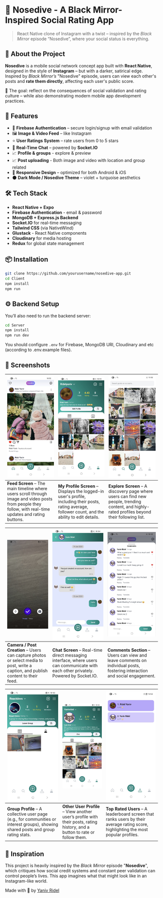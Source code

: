 # 📱 Nosedive - A Black Mirror- Inspired Social Rating App

> React Native clone of Instagram with a twist – inspired by the *Black Mirror* episode “Nosedive”, where your social status is everything.

## 🌌 About the Project

**Nosedive** is a mobile social network concept app built with **React Native**, designed in the style of **Instagram** – but with a darker, satirical edge. Inspired by *Black Mirror’s* "Nosedive" episode, users can view each other's posts and **rate them directly**, affecting each user's public score.

🧠 The goal: reflect on the consequences of social validation and rating culture – while also demonstrating modern mobile app development practices.

## 🚀 Features

- 🔐 **Firebase Authentication** – secure login/signup with email validation
- 🖼️ **Image & Video Feed** – like Instagram
- ⭐ **User Ratings System** – rate users from 0 to 5 stars
- 💬 **Real-Time Chat** – powered by **Socket.IO**
- 📈 **Profile & groups** - explore & preview
- 📈 **Post uploading** - Both image and video with location and group related
- 📱 **Responsive Design** – optimized for both Android & iOS
- 🌑 **Dark Mode / Nosedive Theme** – violet + turquoise aesthetics

## 🛠️ Tech Stack

- **React Native + Expo**
- **Firebase Authentication** - email & password
- **MongoDB + Express.js Backend**
- **Socket.IO** for real-time messaging
- **Tailwind CSS** (via NativeWind)
- **Glustack** - React Native components
- **Cloudinary** for media hosting
- **Redux** for global state management

## 📦 Installation

```bash
git clone https://github.com/yourusername/nosedive-app.git
cd Client
npm install
npm run
```

## ⚙️ Backend Setup

You’ll also need to run the backend server:

```bash
cd Server
npm install
npm run dev
```

You should configure `.env` for Firebase, MongoDB URI, Cloudinary and etc (according to .env.example files).


## 📸 Screenshots

| ![Feed](assets/Feed.jpeg) | ![My Profile](assets/MyProfile.jpeg) | ![Explore](assets/Explore.jpeg) |
|---------------------------|------------------------------|------------------------------|
| **Feed Screen** – The main timeline where users scroll through image and video posts from people they follow, with real-time updates and rating buttons. | **My Profile Screen** – Displays the logged-in user's profile, including their posts, rating average, follower count, and the ability to edit details. | **Explore Screen** – A discovery page where users can find new people, trending content, and highly-rated profiles beyond their following list. |

| ![Camera](assets/Camera.jpeg) | ![Chat](assets/Chat.jpeg) | ![Comments](assets/Comments.jpeg) |
|------------------------------|----------------------------|--------------------------------|
| **Camera / Post Creation** – Users can capture photos or select media to post, write a caption, and publish content to their feed. | **Chat Screen** – Real-time direct messaging interface, where users can communicate with each other privately. Powered by Socket.IO. | **Comments Section** – Users can view and leave comments on individual posts, fostering interaction and social engagement. |

| ![Group Profile](assets/GroupProfile.jpeg) | ![Other Profile](assets/OtherProfile.jpeg) | ![Top Rated](assets/TopRated.jpeg) |
|-------------------------------------------|----------------------------------------|-------------------------------|
| **Group Profile** – A collective user page (e.g., for communities or interest groups), showing shared posts and group rating stats. | **Other User Profile** – View another user’s profile with their posts, rating history, and a button to rate or follow them. | **Top Rated Users** – A leaderboard screen that ranks users by their average rating score, highlighting the most popular profiles. |

## 🧠 Inspiration

This project is heavily inspired by the *Black Mirror* episode "**Nosedive**", which critiques how social credit systems and constant peer validation can control people’s lives. This app imagines what that might look like in an Instagram-like world.



Made with 💚 by [Yaniv Ridel](https://github.com/Yanivridel)
